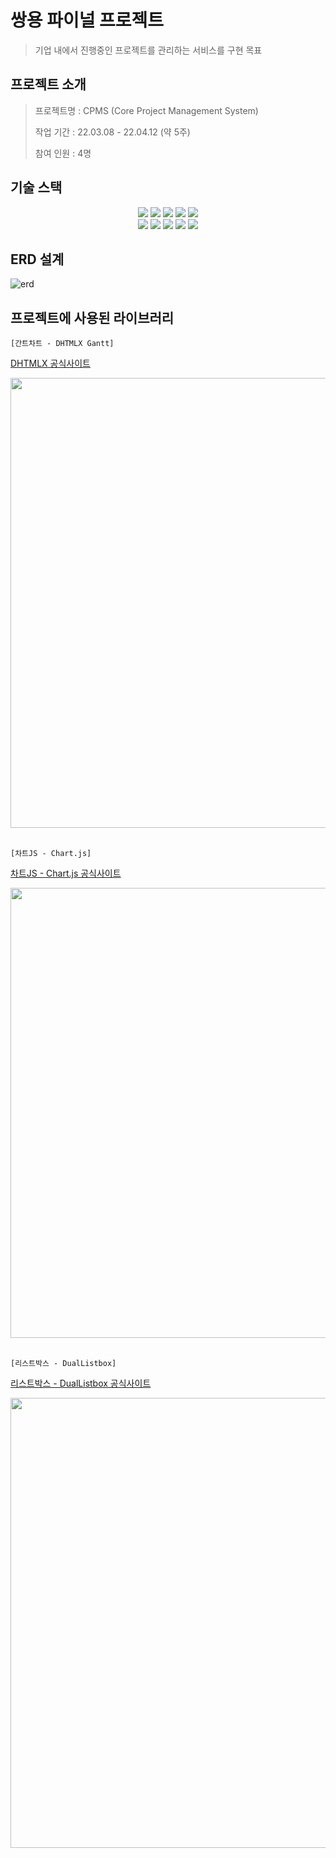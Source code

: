 
# 쌍용 파이널 프로젝트
> 기업 내에서 진행중인 프로젝트를 관리하는 서비스를 구현 목표

## 프로젝트 소개
> 프로젝트명 : CPMS (Core Project Management System)
> 
> 작업 기간 : 22.03.08 - 22.04.12 (약 5주)
> 
> 참여 인원 : 4명

## 기술 스택
<div align=center>
  <img  src="https://img.shields.io/badge/JAVA-007396?style=for-the-badge&logo=java&logoColor=white"> 
  <img  src="https://img.shields.io/badge/Spring-6DB33F?style=for-the-badge&logo=spring&logoColor= white"> 
  <img  src="https://img.shields.io/badge/mybatis-6DB33F?style=for-the-badge&logo=mybatis&logoColor=white">
  <img  src="https://img.shields.io/badge/tomcat-F8DC75?style=for-the-badge&logo=apachetomcat&logoColor= white">
  <img  src="https://img.shields.io/badge/oracle-F80000?style=for-the-badge&logo=cracle&logoColor= white"> 
</div>
<div align=center>
  <img  src="https://img.shields.io/badge/vue.js-4FC08D?style=for-the-badge&logo=vue.js&logoColor= white"> 
  <img  src="https://img.shields.io/badge/html5-E34F26?style=for-the-badge&logo=html5&logoColor= white"> 
  <img  src="https://img.shields.io/badge/css3-1572B6?style=for-the-badge&logo=css3&logoColor= white"> 
  <img  src="https://img.shields.io/badge/js-F7DF1E?style=for-the-badge&logo=javascript&logoColor= white"> 
  <img  src="https://img.shields.io/badge/jquery-0769AD?style=for-the-badge&logo=jquery&logoColor= white"> 
</div>

## ERD 설계

![erd](https://user-images.githubusercontent.com/25701235/163355404-969beb35-7b2a-4d3e-b9c8-186aed002bbe.png)

## 프로젝트에 사용된 라이브러리


```
[간트차트 - DHTMLX Gantt]
```
[DHTMLX 공식사이트](https://dhtmlx.com/docs/products/dhtmlxGantt/)
<div>
  <img src=https://user-images.githubusercontent.com/25701235/163355901-42b88f1f-b7f5-4aea-ab3a-17fedea13ca9.png width="720"/>
</div>
<div>&nbsp</div>

```
[차트JS - Chart.js]
```
[차트JS - Chart.js 공식사이트](https://www.chartjs.org/)
<div>
  <img src=https://user-images.githubusercontent.com/25701235/163355977-21bfcfbb-32d8-4458-b4c4-0dcb2e5cbae0.png width="720"/>
</div>
<div>&nbsp</div>

```
[리스트박스 - DualListbox]
```
[리스트박스 - DualListbox 공식사이트](https://www.virtuosoft.eu/code/bootstrap-duallistbox/)
<div>
  <img src=https://user-images.githubusercontent.com/25701235/163355638-4248b232-f18b-4d2c-ac72-eb3512b9582b.png width="720"/>
</div>
